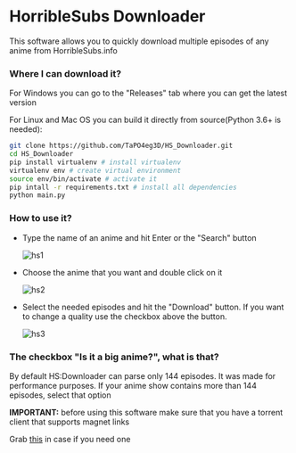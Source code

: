 # HorribleSubs Downloader

This software allows you to quickly download multiple episodes of any anime from HorribleSubs.info

### Where I can download it?

For Windows you can go to the "Releases" tab where you can get the latest version

For Linux and Mac OS you can build it directly from source(Python 3.6+ is needed):

```bash
git clone https://github.com/TaPO4eg3D/HS_Downloader.git
cd HS_Downloader
pip install virtualenv # install virtualenv
virtualenv env # create virtual environment
source env/bin/activate # activate it
pip intall -r requirements.txt # install all dependencies
python main.py
```

### How to use it?

* Type the name of an anime and hit Enter or the "Search" button

    ![hs1](https://user-images.githubusercontent.com/12825777/43022809-aa76eed2-8c92-11e8-8429-aa75df5bd8b4.png)

* Choose the anime that you want and double click on it

    ![hs2](https://user-images.githubusercontent.com/12825777/43022810-aa9ec632-8c92-11e8-8e31-b256896b7457.png)

* Select the needed episodes and hit the "Download" button. If you want to change a quality use the checkbox above the button.

    ![hs3](https://user-images.githubusercontent.com/12825777/43022811-aac5ca2a-8c92-11e8-8920-424fb7fa9cf9.png)

### The checkbox "Is it a big anime?", what is that?

By default HS:Downloader can parse only 144 episodes. It was made for performance purposes.
If your anime show contains more than 144 episodes, select that option 

**IMPORTANT:** before using this software make sure that you have a torrent client that supports magnet links

Grab [this](https://www.qbittorrent.org/download.php) in case if you need one
